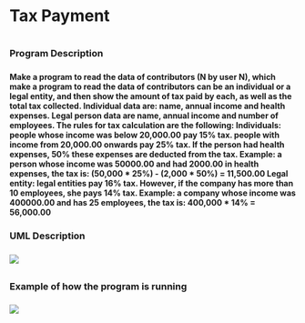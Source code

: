  <h1> Tax Payment <h1/> 
  
  
 <h3> Program Description <h3/>
  <h4> <h4/>
  <h4> Make a program to read the data of contributors (N by user N), which make a program to read the data of contributors
can be an individual or a legal entity, and then show the amount of tax paid by each,
as well as the total tax collected.
Individual data are: name, annual income and health expenses. Legal person data
are name, annual income and number of employees. The rules for tax calculation are the
following:
Individuals: people whose income was below 20,000.00 pay 15% tax. people with
income from 20,000.00 onwards pay 25% tax. If the person had health expenses, 50%
these expenses are deducted from the tax.
Example: a person whose income was 50000.00 and had 2000.00 in health expenses, the tax
is: (50,000 * 25%) - (2,000 * 50%) = 11,500.00
Legal entity: legal entities pay 16% tax. However, if the company has more than 10
employees, she pays 14% tax.
Example: a company whose income was 400000.00 and has 25 employees, the tax is:
400,000 * 14% = 56,000.00 <h4/>
    
<h3> UML Description <h3/>
 
<img src="https://user-images.githubusercontent.com/89888583/156957171-b64d0b03-b718-4ff4-bebd-a163ab45b4f6.jpg" >
 
 <h2> <h2/>
   
 <h3>Example of how the program is running <h3/>
  <h3> <h3/>
  
 <img src="https://user-images.githubusercontent.com/89888583/156957168-41da09e1-29a8-4684-aa4e-8d44111ea57f.gif">
  
